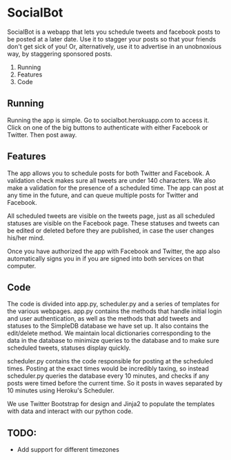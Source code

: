 # SocialBot #

SocialBot is a webapp that lets you schedule tweets and facebook posts to be posted
at a later date. Use it to stagger your posts so that your friends don't get
sick of you! Or, alternatively, use it to advertise in an unobnoxious way, by
staggering sponsored posts. 

1. Running
2. Features
3. Code

## Running ##
Running the app is simple. Go to socialbot.herokuapp.com to access it. Click on
one of the big buttons to authenticate with either Facebook or Twitter. Then post away.

## Features ##
The app allows you to schedule posts for both Twitter and Facebook. A validation
check makes sure all tweets are under 140 characters.  We also make a validation for the 
presence of a scheduled time. The app can post at any time in
the future, and can queue multiple posts for Twitter and Facebook.

All scheduled tweets are visible on the tweets page, just as all scheduled statuses
are visible on the Facebook page. These statuses and tweets can be edited or deleted
before they are published, in case the user changes his/her mind.

Once you have authorized the app with Facebook and Twitter, the app also automatically
signs you in if you are signed into both services on that computer.

## Code ##
The code is divided into app.py, scheduler.py and a series of templates for the
various webpages. app.py contains the methods that handle initial login and user
authentication, as well as the methods that add tweets and statuses to the SimpleDB
database we have set up. It also contains the edit/delete method. We maintain local dictionaries
corresponding to the data in the database to minimize queries to the database and to
make sure scheduled tweets, statuses display quickly.

scheduler.py contains the code responsible for posting at the scheduled times. Posting
at the exact times would be incredibly taxing, so instead scheduler.py queries the
database every 10 minutes, and checks if any posts were timed before the current time.
So it posts in waves separated by 10 minutes using Heroku's Scheduler.

We use Twitter Bootstrap for design and Jinja2 to populate the templates with data
and interact with our python code.

## TODO: ##
- Add support for different timezones
